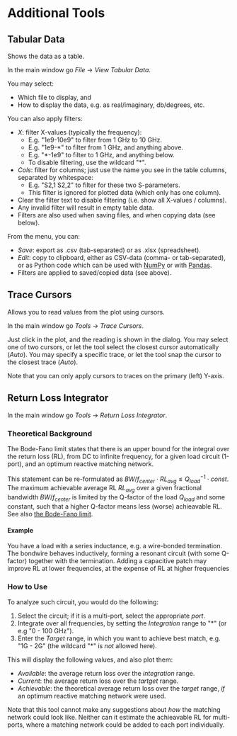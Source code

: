 Additional Tools
================

Tabular Data
------------

Shows the data as a table.

In the main window go *File* → *View Tabular Data*.

You may select:
- Which file to display, and 
- How to display the data, e.g. as real/imaginary, db/degrees, etc.

You can also apply filters:
- *X*: filter X-values (typically the frequency):
    - E.g. "1e9-10e9" to filter from 1 GHz to 10 GHz.
    - E.g. "1e9-*" to filter from 1 GHz, and anything above.
    - E.g. "*-1e9" to filter to 1 GHz, and anything below.
    - To disable filtering, use the wildcard "*".
- *Cols*: filter for columns; just use the name you see in the table columns, separated by whitespace:
    - E.g. "S2,1 S2,2" to filter for these two S-parameters.
    - This filter is ignored for plotted data (which only has one column).
- Clear the filter text to disable filtering (i.e. show all X-values / columns).
- Any invalid filter will result in empty table data.
- Filters are also used when saving files, and when copying data (see below).

From the menu, you can:
- *Save*: export as .csv (tab-separated) or as .xlsx (spreadsheet).
- *Edit*: copy to clipboard, either as CSV-data (comma- or tab-separated), or as Python code which can be used with [NumPy](https://numpy.org/) or with [Pandas](https://pandas.pydata.org/).
- Filters are applied to saved/copied data (see above).

Trace Cursors
-------------

Allows you to read values from the plot using cursors.

In the main window go *Tools* → *Trace Cursors*.

Just click in the plot, and the reading is shown in the dialog. You may select one of two cursors, or let the tool select the closest cursor automatically (*Auto*). You may specify a specific trace, or let the tool snap the cursor to the closest trace (*Auto*).

Note that you can only apply cursors to traces on the primary (left) Y-axis.


Return Loss Integrator
----------------------

In the main window go *Tools* → *Return Loss Integrator*.

### Theoretical Background

The Bode-Fano limit states that there is an upper bound for the integral over the return loss (RL), from DC to infinite frequency, for a given load circuit (1-port), and an optimum reactive matching network.

This statement can be re-formulated as $BW / f_{center} \cdot RL_{avg} \le Q_{load}^{-1} \cdot const$. The maximum achievable average RL $RL_{avg}$ over a given fractional bandwidth $BW / f_{center}$ is limited by the Q-factor of the load $Q_{load}$ and some constant, such that a higher Q-factor means less (worse) achieavable RL. See also [the Bode-Fano limit](https://eng.libretexts.org/Bookshelves/Electrical_Engineering/Electronics/Microwave_and_RF_Design_III_-_Networks_(Steer)/07%3A_Chapter_7/7.2%3A_Fano-Bode_Limits).

#### Example

You have a load with a series inductance, e.g. a wire-bonded termination. The bondwire behaves inductively, forming a resonant circuit (with some Q-factor) together with the termination. Adding a capacitive patch may improve RL at lower frequencies, at the expense of RL at higher frequencies

### How to Use

To analyze such circuit, you would do the following:
1. Select the circuit; if it is a multi-port, select the appropriate *port*.
2. Integrate over all frequencies, by setting the *Integration* range to "*" (or e.g "0 - 100 GHz").
3. Enter the *Target* range, in which you want to achieve best match, e.g. "1G - 2G" (the wildcard "*" is *not* allowed here).

This will display the following values, and also plot them:
- *Available*: the average return loss over the *integration* range.
- *Current*: the average return loss over the *tartget* range.
- *Achievable*: the theoretical average return loss over the *target* range, *if* an optimum reactive matching network were used.

Note that this tool cannot make any suggestions about *how* the matching network could look like. Neither can it estimate the achieavable RL for multi-ports, where a matching network could be added to each port individually.
